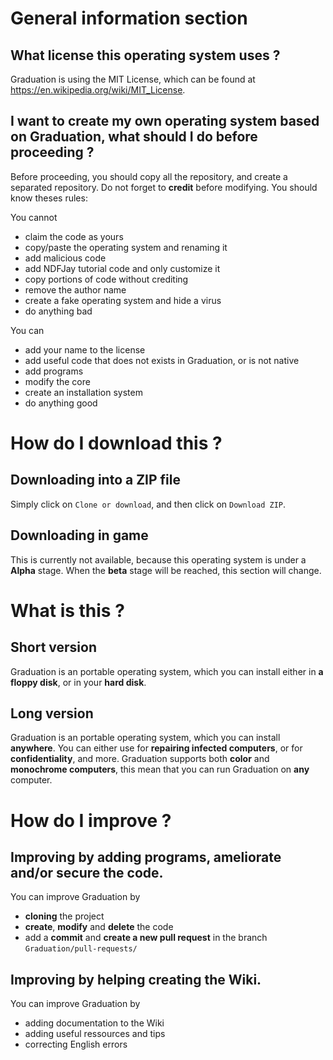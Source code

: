 # General information section
## What license this operating system uses ?
Graduation is using the MIT License, which can be found at https://en.wikipedia.org/wiki/MIT_License.

## I want to create my own operating system based on Graduation, what should I do before proceeding ?
Before proceeding, you should copy all the repository, and create a separated repository. Do not forget to **credit** before modifying. You should know theses rules:

You cannot
- claim the code as yours
- copy/paste the operating system and renaming it
- add malicious code
- add NDFJay tutorial code and only customize it
- copy portions of code without crediting
- remove the author name
- create a fake operating system and hide a virus
- do anything bad

You can
- add your name to the license
- add useful code that does not exists in Graduation, or is not native
- add programs
- modify the core
- create an installation system
- do anything good

# How do I download this ?
## Downloading into a ZIP file
Simply click on `Clone or download`, and then click on `Download ZIP`.

## Downloading in game
This is currently not available, because this operating system is under a **Alpha** stage. When the **beta** stage will be reached, this section will change.

# What is this ?
## Short version
Graduation is an portable operating system, which you can install either in **a floppy disk**, or in your **hard disk**.

## Long version
Graduation is an portable operating system, which you can install **anywhere**. You can either use for **repairing infected computers**, or for **confidentiality**, and more. Graduation supports both **color** and **monochrome computers**, this mean that you can run Graduation on **any** computer.

# How do I improve ?
## Improving by adding programs, ameliorate and/or secure the code.
You can improve Graduation by
- **cloning** the project
- **create**, **modify** and **delete** the code
- add a **commit** and **create a new pull request** in the branch `Graduation/pull-requests/`

## Improving by helping creating the Wiki.
You can improve Graduation by
- adding documentation to the Wiki
- adding useful ressources and tips
- correcting English errors
